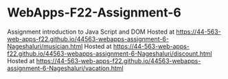 # WebApps-F22-Assignment-6
Assignment introduction to Java Script and DOM
Hosted at https://44-563-web-apps-f22.github.io/44563-webapps-assignment-6-Nageshaluri/musician.html
Hosted at https://44-563-web-apps-f22.github.io/44563-webapps-assignment-6-Nageshaluri/discount.html
Hosted at https://44-563-web-apps-f22.github.io/44563-webapps-assignment-6-Nageshaluri/vacation.html